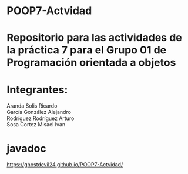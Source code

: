 # POOP7-Actvidad
# Repositorio para las actividades de la práctica 7 para el Grupo 01 de Programación orientada a objetos 
# Integrantes:
Aranda Solis Ricardo <br />
García González Alejandro <br />
Rodríguez Rodríguez Arturo <br />
Sosa Cortez Misael Ivan
# javadoc
https://ghostdevil24.github.io/POOP7-Actvidad/
